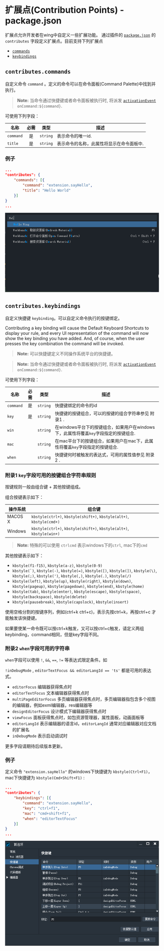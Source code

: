 # 扩展点(Contribution Points) - package.json

扩展点允许开发者在wing中自定义一些扩展功能。 通过插件的 [`package.json`](/.docs/extension-manifest.md) 的 `contributes` 字段定义扩展点。目前支持下列扩展点


* [`commands`](/.docs/contribution-points.md#contributescommands)
* [`keybindings`](/.docs/contribution-points.md#contributeskeybindings)


## `contributes.commands`

自定义命令 `command` 。定义的命令可以在命令面板(Command Palette)中找到并执行。

>**Note:** 当命令通过快捷键或者命令面板被执行时, 将派发 [`activationEvent`](/.doc/activation-events.md) `onCommand:${command}`.

可使用下列字段：

名称 | 必需 | 类型 | 描述
---- |:--------:| ---- | ------
`command` | 是 | `string` | 表示命令的唯一id.
`title` | 是 | `string` | 表示命令的名称，此属性将显示在命令面板中.


### 例子

```json
...
"contributes": {
	"commands": [{
		"command": "extension.sayHello",
		"title": "Hello World"
	}]
}
...
```

![commands extension point example](/.docs/img/contribution-commands.png)


## `contributes.keybindings`

自定义快捷键 `keybinding`。可以自定义命令执行的按键绑定。

Contributing a key binding will cause the Default Keyboard Shortcuts to display your rule, and every UI representation of the command will now show the key binding you have added. And, of course, when the user presses the key combination the command will be invoked.

>**Note:** 可以快捷键定义不同操作系统平台的快捷键。

>**Note:** 当命令通过快捷键或者命令面板被执行时, 将派发 [`activationEvent`](/.doc/activation-events.md) `onCommand:${command}`.

可使用下列字段：

名称 | 必需 | 类型 | 描述
---- |:--------:| ---- | ------
`command` | 是 | `string` | 快捷键绑定的命令的id
`key` | 是 | `string` | 快捷键的按键组合，可以的按键的组合字符串参见 附录1 .
`win` |   | `string` | 在windows平台下的按键组合，如果用户在windows下，此属性将覆盖`key`字段指定的按键组合.
`mac` |   | `string` | 在mac平台下的按键组合，如果用户在mac下，此属性将覆盖`key`字段指定的按键组合.
`when` |   | `string` | 快捷键何时被触发的表达式，可用的属性值参见 附录2 .


### 附录1 `key`字段可用的按键组合字符串规则

按键规则一般由组合键 + 其他按键组成。 

组合按键表示如下：

操作系统 | 组合键
---- | ---------
MACOS X | `kbstyle(ctrl+)`, `kbstyle(shift+)`, `kbstyle(alt+)`, `kbstyle(cmd+)`
Windows | `kbstyle(ctrl+)`, `kbstyle(shift+)`, `kbstyle(alt+)`, `kbstyle(win+)`

>**Note:** 特殊的可以使用 `ctrlcmd` 表示windows下的`ctrl`, mac下的`cmd`


其他按键表示如下：

* `kbstyle(f1-f15)`, `kbstyle(a-z)`, `kbstyle(0-9)`
* ``kbstyle(`)``, `kbstyle(-)`, `kbstyle(=)`, `kbstyle([)`, `kbstyle(])`, `kbstyle(\)`, `kbstyle(;)`, `kbstyle(')`, `kbstyle(,)`, `kbstyle(.)`, `kbstyle(/)`
* `kbstyle(left)`, `kbstyle(up)`, `kbstyle(right)`, `kbstyle(down)`, `kbstyle(pageup)`, `kbstyle(pagedown)`, `kbstyle(end)`, `kbstyle(home)`
* `kbstyle(tab)`, `kbstyle(enter)`, `kbstyle(escape)`, `kbstyle(space)`, `kbstyle(backspace)`, `kbstyle(delete)`
* `kbstyle(pausebreak)`, `kbstyle(capslock)`, `kbstyle(insert)`


使用空格分割的按键序列，例如(ctrl+k ctrl+c)，表示先按ctrl+k，再按ctrl+c 才能触发该快捷键。

如果要使某一命令既可以按ctrl+k触发，又可以按ctrl+c触发，请定义两组keybinding，command相同，但是key字段不同。


### 附录2 `when`字段可用的字符串

`when`字段可以使用 `!`, `&&`, `==`, `!=` 等表达式限定条件。如

`!inDebugMode`  , `editorTextFocus && editorLangId == 'ts'` 都是可用的表达式。



* `editorFocus` 编辑器获得焦点时
* `editorTextFocus` 文本编辑器获得焦点时
* `multiPageEditorFocus` 多页编辑器获得焦点时，多页编辑器指包含多个视图的编辑器，例如exml编辑器，res编辑器等
* `designEditorFocus` 设计模式下编辑器获得焦点时
* `viewFocus` 面板获得焦点时，如包资源管理器，属性面板，动画面板等
* `editorLangId` 表示编辑器的语言id，`editorLangId` 通常对应编辑器对应文档的扩展名
* `inDebugMode` 表示启动调试时

更多字段请期待后续版本更新。

### 例子

定义命令 `"extension.sayHello"` 的windows下快捷键为 `kbstyle(Ctrl+F1)`，mac下快捷键为 `kbstyle(Cmd+Shift+F1)` :

```json
...
"contributes": {
	"keybindings": [{
		"command": "extension.sayHello",
		"key": "ctrl+f1",
		"mac": "cmd+shift+f1",
		"when": "editorTextFocus"
	}]
}
...
```

![keybindings extension point example](/.docs/img/contribution-keybindings.png)

